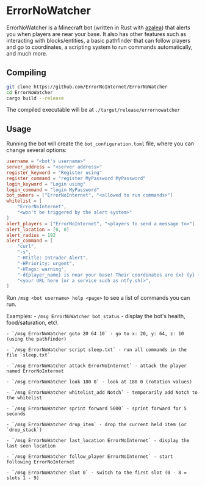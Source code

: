 # ErrorNoWatcher
ErrorNoWatcher is a Minecraft bot (written in Rust with [azalea](https://github.com/mat-1/azalea)) that alerts you when players are near your base. It also has other features such as interacting with blocks/entities, a basic pathfinder that can follow players and go to coordinates, a scripting system to run commands automatically, and much more.

## Compiling
```sh
git clone https://github.com/ErrorNoInternet/ErrorNoWatcher
cd ErrorNoWatcher
cargo build --release
```
The compiled executable will be at `./target/release/errornowatcher`

## Usage
Running the bot will create the `bot_configuration.toml` file, where you can change several options:
```toml
username = "<bot's username>"
server_address = "<server address>"
register_keyword = "Register using"
register_command = "register MyPassword MyPassword"
login_keyword = "Login using"
login_command = "login MyPassword"
bot_owners = ["ErrorNoInternet", "<allowed to run commands>"]
whitelist = [
	"ErrorNoInternet",
	"<won't be triggered by the alert system>"
]
alert_players = ["ErrorNoInternet", "<players to send a message to>"]
alert_location = [0, 0]
alert_radius = 192
alert_command = [
	"curl",
	"-s",
	"-HTitle: Intruder Alert",
	"-HPriority: urgent",
	"-HTags: warning",
	"-d{player_name} is near your base! Their coordinates are {x} {y} {z}.",
	"<your URL here (or a service such as ntfy.sh)>",
]
```

Run `/msg <bot username> help <page>` to see a list of commands you can run.

Examples:
	- `/msg ErrorNoWatcher bot_status` - display the bot's health, food/saturation, etc\

	- `/msg ErrorNoWatcher goto 20 64 10` - go to x: 20, y: 64, z: 10 (using the pathfinder)

	- `/msg ErrorNoWatcher script sleep.txt` - run all commands in the file `sleep.txt`

	- `/msg ErrorNoWatcher attack ErrorNoInternet` - attack the player named ErrorNoInternet

	- `/msg ErrorNoWatcher look 180 0` - look at 180 0 (rotation values)

	- `/msg ErrorNoWatcher whitelist_add Notch` - temporarily add Notch to the whitelist

	- `/msg ErrorNoWatcher sprint forward 5000` - sprint forward for 5 seconds

	- `/msg ErrorNoWatcher drop_item` - drop the current held item (or `drop_stack`)

	- `/msg ErrorNoWatcher last_location ErrorNoInternet` - display the last seen location

	- `/msg ErrorNoWatcher follow_player ErrorNoInternet` - start following ErrorNoInternet

	- `/msg ErrorNoWatcher slot 0` - switch to the first slot (0 - 8 = slots 1 - 9)
